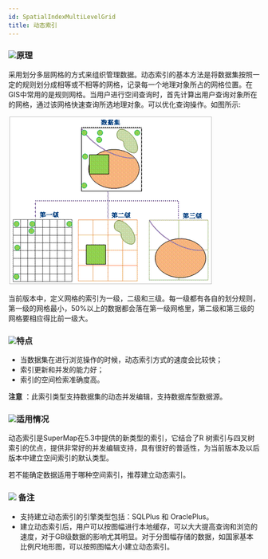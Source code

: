 ```yaml
---
id: SpatialIndexMultiLevelGrid
title: 动态索引
---
```

### ![](../../img/read.gif)原理

采用划分多层网格的方式来组织管理数据。动态索引的基本方法是将数据集按照一定的规则划分成相等或不相等的网格，记录每一个地理对象所占的网格位置。在GIS中常用的是规则网格。当用户进行空间查询时，首先计算出用户查询对象所在的网格，通过该网格快速查询所选地理对象。可以优化查询操作。如图所示:

![](img/multilevel.png)  


当前版本中，定义网格的索引为一级，二级和三级。每一级都有各自的划分规则，第一级的网格最小，50%以上的数据都会落在第一级网格里，第二级和第三级的网格要相应得比前一级大。

### ![](../../img/read.gif)特点

* 当数据集在进行浏览操作的时候，动态索引方式的速度会比较快；
* 索引更新和并发的能力好；
* 索引的空间检索准确度高。

**注意** ：此索引类型支持数据集的动态并发编辑，支持数据库型数据源。

### ![](../../img/read.gif)适用情况

动态索引是SuperMap在5.3中提供的新类型的索引，它结合了R
树索引与四叉树索引的优点，提供非常好的并发编辑支持，具有很好的普适性，为当前版本及以后版本中建立空间索引的默认类型。

若不能确定数据适用于哪种空间索引，推荐建立动态索引。

### ![](../../img/note.png) 备注

* 支持建立动态索引的引擎类型包括：SQLPlus 和 OraclePlus。
* 建立动态索引后，用户可以按图幅进行本地缓存，可以大大提高查询和浏览的速度，对于GB级数据的影响尤其明显。对于分图幅存储的数据，如国家基本比例尺地形图，可以按照图幅大小建立动态索引。

